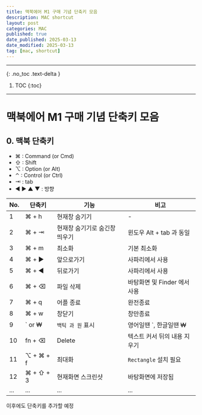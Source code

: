 ```yaml
---
title: 맥북에어 M1 구매 기념 단축키 모음
description: MAC shortcut
layout: post
categories: MAC
published: true
date_published: 2025-03-13
date_modified: 2025-03-13
tag: [mac, shortcut]
---
```

---
{: .no_toc .text-delta }

1. TOC
{:toc}
---

<!-- 글의 제목은 #
    나머지 큰 제목은 ##
    이후 나머지는 3개이상 -->

# 맥북에어 M1 구매 기념 단축키 모음

## 0. 맥북 단축키

- ⌘ : Command (or Cmd)
- ⇧ : Shift
- ⌥ : Option (or Alt)
- ⌃ : Control (or Ctrl)
- ⇥ : tab
- ◀︎ ▶︎ ▲ ▼ : 방향

| No. | 단축키 | 기능 | 비고 |
| --- | --- | -- | -- |
| 1 | ⌘ + h | 현재창 숨기기 | - | 
| 2 | ⌘ + ⇥ | 현재창 숨기기로 숨긴창 띄우기 | 윈도우 Alt + tab 과 동일 |
| 3 | ⌘ + m | 최소화 | 기본 최소화 |
| 4 | ⌘ + ▶︎ | 앞으로가기 | 사파리에서 사용 |
| 5 | ⌘ + ◀︎ | 뒤로가기 | 사파리에서 사용 |
| 6 | ⌘ + ⌫ | 파일 삭제 | 바탕화면 및 Finder 에서 사용 |
| 7 | ⌘ + q | 어플 종료 | 완전종료 |
| 8 | ⌘ + w | 창닫기 | 창만종료 |
| 9 | ` or ₩ | `백틱 과 원` 표시 | 영어일땐 `, 한글일땐 ₩ |
| 10 | fn + ⌫ | Delete | 텍스트 커서 뒤의 내용 지우기 |
| 11 | ⌥ + ⌘ + f | 최대화 | `Rectangle` 설치 필요 |
| 12 | ⌘ + ⇧ + 3 | 현재화면 스크린샷| 바탕화면에 저장됨 |
| ... | ... | ... | ... |

이후에도 단축키를 추가할 예정
